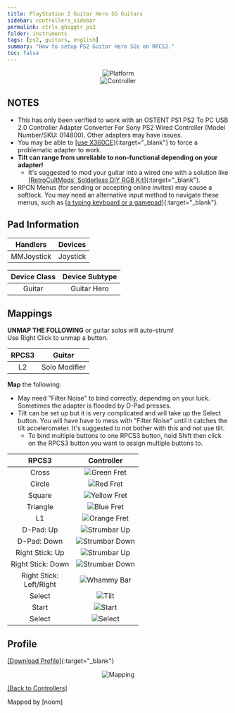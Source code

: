 ```yaml
---
title: PlayStation 2 Guitar Hero SG Guitars
sidebar: controllers_sidebar
permalink: ctrls_ghsggtr_ps2
folder: instruments
tags: [ps2, guitars, english]
summary: "How to setup PS2 Guitar Hero SGs on RPCS3."
toc: false
---
```


<div align="center"> <img src="https://rb3pc.milohax.org/images/instruments/plat/ps2.png" alt="Platform" title="Platform"></div>

<div align="center"> <img src="https://rb3pc.milohax.org/images/instruments/cont/ps2sgcontroller.png" alt="Controller" title="Controller"></div>

## NOTES

* This has only been verified to work with an OSTENT PS1 PS2 To PC USB 2.0 Controller Adapter Converter For Sony PS2 Wired Controller (Model Number/SKU: 014800). Other adapters may have issues.
* You may be able to [[use X360CE]](https://www.x360ce.com/){:target="_blank"} to force a problematic adapter to work.
* **Tilt can range from unreliable to non-functional depending on your adapter!**
	* It's suggested to mod your guitar into a wired one with a solution like [[RetroCultMods' Solderless DIY RGB Kit]](https://www.etsy.com/listing/1505287559/solderless-diy-rgb-kit-for-guitar-hero){:target="_blank"}.
* RPCN Menus (for sending or accepting online invites) may cause a softlock. You may need an alternative input method to navigate these menus, such as [[a typing keyboard or a gamepad]](https://rb3pc.milohax.org/ctrls_pads){:target="_blank"}.

## Pad Information

| Handlers | Devices |
|:------------------:|:---------------------:|
| MMJoystick | Joystick |

| Device Class | Device Subtype |
|:------------------:|:---------------------:|
| Guitar | Guitar Hero |

## Mappings

**UNMAP THE FOLLOWING** or guitar solos will auto-strum!  
Use Right Click to unmap a button.

| **RPCS3** | **Guitar** |
|:--------:|:-----------:|
| L2 | Solo Modifier |

**Map** the following:

* May need "Filter Noise" to bind correctly, depending on your luck. Sometimes the adapter is flooded by D-Pad presses.
* Tilt can be set up but it is very complicated and will take up the Select button. You will have have to mess with "Filter Noise" until it catches the tilt accelerometer. It's suggested to not bother with this and not use tilt.
	* To bind multiple buttons to one RPCS3 button, hold Shift then click on the RPCS3 button you want to assign multiple buttons to.

| **RPCS3**          | **Controller** |
|:------------------:|:---------------------:|
| Cross | ![Green Fret](https://rb3pc.milohax.org/images/btns/gtrs/gf.png "Green Fret") |
| Circle | ![Red Fret](https://rb3pc.milohax.org/images/btns/gtrs/rf.png "Red Fret") |
| Square | ![Yellow Fret](https://rb3pc.milohax.org/images/btns/gtrs/yf.png "Yellow Fret") |
| Triangle | ![Blue Fret](https://rb3pc.milohax.org/images/btns/gtrs/bf.png "Blue Fret") |
| L1 | ![Orange Fret](https://rb3pc.milohax.org/images/btns/gtrs/of.png "Orange Fret") |
| D-Pad: Up | ![Strumbar Up](https://rb3pc.milohax.org/images/btns/gtrs/sbu.png "Strumbar Up") |
| D-Pad: Down | ![Strumbar Down](https://rb3pc.milohax.org/images/btns/gtrs/sbd.png "Strumbar Down") |
| Right Stick: Up | ![Strumbar Up](https://rb3pc.milohax.org/images/btns/gtrs/sbu.png "Strumbar Up") |
| Right Stick: Down | ![Strumbar Down](https://rb3pc.milohax.org/images/btns/gtrs/sbd.png "Strumbar Down") |
| Right Stick: <br/> Left/Right | ![Whammy Bar](https://rb3pc.milohax.org/images/btns/gtrs/wb.png "Whammy Bar") |
| Select | ![Tilt](https://rb3pc.milohax.org/images/btns/gtrs/ts.png "Tilt Vertical") |
| Start | ![Start](https://rb3pc.milohax.org/images/btns/ctrls/ps3/sta.png "Start") |
| Select | ![Select](https://rb3pc.milohax.org/images/btns/ctrls/ps3/sel.png "Select") |

## Profile

[[Download Profile]](https://github.com/hmxmilohax/rb3-pc/raw/refs/heads/main/downloads/instrument-repo/PS2%20Guitar%20Hero%20SG%20Guitar.7z){:target="_blank"}

<div align="center"> <img src="https://rb3pc.milohax.org/images/instruments/maps/gtrps2ghsgmapping.png" alt="Mapping" title="Mapping"></div>

[[Back to Controllers]](https://rb3pc.milohax.org/ctrls#instrument-list)

Mapped by [noom]
